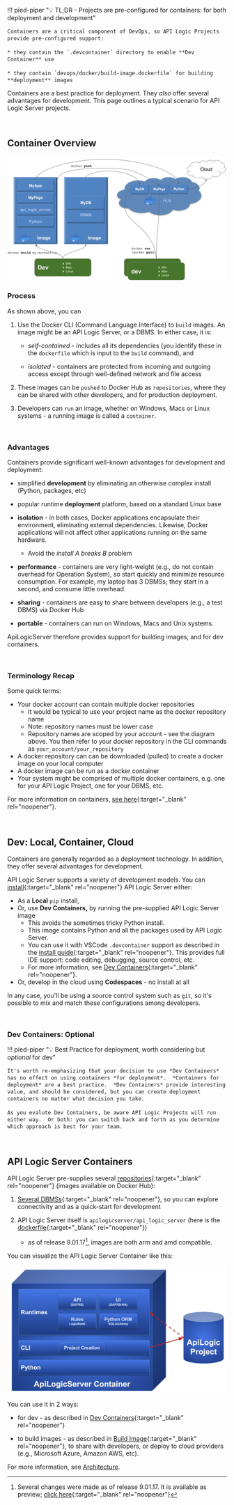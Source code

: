 !!! pied-piper ":bulb: TL;DR - Projects are pre-configured for containers: for both deployment and development"

    Containers are a critical component of DevOps, so API Logic Projects provide pre-configured support:

    * they contain the `.devcontainer` directory to enable **Dev Container** use

    * they contain `devops/docker/build-image.dockerfile` for building  **deployment** images

Containers are a best practice for deployment.  They *also* offer several advantages for development.  This page outlines a typical scenario for API Logic Server projects.

&nbsp;

## Container Overview

![Container Overview](images/docker/container-dev-deploy.png)

### Process

As shown above, you can

1. Use the Docker CLI (Command Language Interface) to `build` images.  An image might be an API Logic Server, or a DBMS.  In either case, it is:

     * *self-contained* - includes all its dependencies (you identify these in the `dockerfile` which is input to the `build` command), and 

     * *isolated* - containers are protected from incoming and outgoing access except through well-defined network and file access

2. These images can be `pushed` to Docker Hub as `repositories`, where they can be shared with other developers, and for production deployment.

3. Developers can `run` an image, whether on Windows, Macs or Linux systems - a running image is called a `container`.

&nbsp;

### Advantages

Containers provide significant well-known advantages for development and deployment:

* simplified __development__ by eliminating an otherwise complex install (Python, packages, etc)

* popular runtime __deployment__ platform, based on a standard Linux base

* __isolation__ - in both cases, Docker applications encapsulate their environment, eliminating external dependencies.  Likewise, Docker applications will not affect other applications running on the same hardware.

    * Avoid the *install A breaks B* problem

* __performance__ - containers are very light-weight (e.g., do not contain overhead for Operation System), so start quickly and minimize resource consumption.  For example, my laptop has 3 DBMSs; they start in a second, and consume little overhead.

* __sharing__ - containers are easy to share between developers (e.g., a test DBMS) via Docker Hub

* __portable__ - containers can run on Windows, Macs and Unix systems.

ApiLogicServer therefore provides support for building images, and for dev containers.

&nbsp;

### Terminology Recap

Some quick terms:

* Your docker account can contain multiple docker repositories
    * It would be typical to use your project name as the docker repository name
    * Note: repository names must be lower case
    * Repository names are scoped by your account - see the diagram above.  You then refer to your docker repository in the CLI commands as `your_account/your_repository`
* A docker repository can can be downloaded (pulled) to create a docker image on your local computer
* A docker image can be run as a docker container
* Your system might be comprised of multiple docker containers, e.g. one for your API Logic Project, one for your DBMS, etc.

For more information on containers, [see here](https://docker-curriculum.com){:target="_blank" rel="noopener"}.

&nbsp;

## Dev: Local, Container, Cloud

Containers are generally regarded as a deployment technology.  In addition, they offer several advantages for development.

API Logic Server supports a variety of development models.  You can [install](../Install-Express){:target="_blank" rel="noopener"} API Logic Server either:

* As a **Local** `pip` install,
* Or, use **Dev Containers,** by running the pre-supplied API Logic Server image
    * This avoids the sometimes tricky Python install.
    * This image contains Python and all the packages used by API Logic Server.
    * You can use it with VSCode `.devcontainer` support as described in the [install guide](../Install-Express){:target="_blank" rel="noopener"}.   This provides full IDE support: code editing, debugging, source control, etc.
    * For more information, see [Dev Containers](../DevOps-Docker){:target="_blank" rel="noopener"}.
* Or, develop in the cloud using **Codespaces** - no install at all

In any case, you'll be using a source control system such as `git`, so it's possible to mix and match these configurations among developers.

&nbsp;

### Dev Containers: Optional

!!! pied-piper ":bulb: Best Practice for deployment, worth considering but *optional* for dev"

    It's worth re-emphasizing that your decision to use *Dev Containers* has no effect on using containers *for deployment*.  *Containers for deployment* are a best practice.  *Dev Containers* provide interesting value, and should be considered, but you can create deployment containers no matter what decision you take.

    As you evalute Dev Containers, be aware API Logic Projects will run either way.  Or both: you can switch back and forth as you determine which approach is best for your team.

&nbsp;

## API Logic Server Containers

API Logic Server pre-supplies several [repositories](https://hub.docker.com/repositories/apilogicserver){:target="_blank" rel="noopener"} (images available on Docker Hub):

1. [Several DBMSs](../Database-Connectivity#docker-databases){:target="_blank" rel="noopener"}, so you can explore connectivity and as a quick-start for development

2. API Logic Server itself is `apilogicserver/api_logic_server` (here is the [dockerfile](https://github.com/ApiLogicServer/ApiLogicServer-src/blob/main/docker/api_logic_server.Dockerfile){:target="_blank" rel="noopener"})

    * as of release 9.01.17[^1], images are both arm and amd compatible.

You can visualize the API Logic Server Container like this: 

![API Logic Server Intro](images/docker/docker-container.png)

You can use it in 2 ways:

   * for dev - as described in [Dev Containers](../DevOps-Docker){:target="_blank" rel="noopener"}

   * to build images - as described in [Build Image](../DevOps-Containers-Build){:target="_blank" rel="noopener"}, to share with developers, or deploy to cloud providers (e.g., Microsoft Azure, Amazon AWS, etc).

For more information, see [Architecture](../Architecture-What_Is).

[^1]:
    Several changes were made as of release 9.01.17.  It is available as preview; [click here](../#preview-version){:target="_blank" rel="noopener"}
